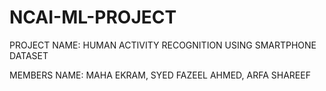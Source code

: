 # NCAI-ML-PROJECT
PROJECT NAME: HUMAN ACTIVITY RECOGNITION USING SMARTPHONE DATASET

MEMBERS NAME: MAHA EKRAM, SYED FAZEEL AHMED, ARFA SHAREEF
